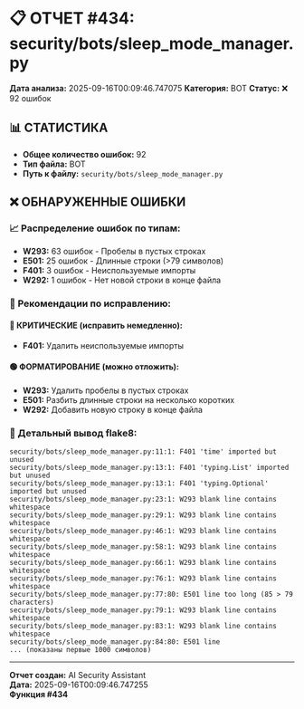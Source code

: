 # 📋 ОТЧЕТ #434: security/bots/sleep_mode_manager.py

**Дата анализа:** 2025-09-16T00:09:46.747075
**Категория:** BOT
**Статус:** ❌ 92 ошибок

## 📊 СТАТИСТИКА

- **Общее количество ошибок:** 92
- **Тип файла:** BOT
- **Путь к файлу:** `security/bots/sleep_mode_manager.py`

## ❌ ОБНАРУЖЕННЫЕ ОШИБКИ

### 📈 Распределение ошибок по типам:

- **W293:** 63 ошибок - Пробелы в пустых строках
- **E501:** 25 ошибок - Длинные строки (>79 символов)
- **F401:** 3 ошибок - Неиспользуемые импорты
- **W292:** 1 ошибок - Нет новой строки в конце файла

### 🎯 Рекомендации по исправлению:

#### 🔴 КРИТИЧЕСКИЕ (исправить немедленно):
- **F401:** Удалить неиспользуемые импорты

#### 🟢 ФОРМАТИРОВАНИЕ (можно отложить):
- **W293:** Удалить пробелы в пустых строках
- **E501:** Разбить длинные строки на несколько коротких
- **W292:** Добавить новую строку в конце файла

### 📝 Детальный вывод flake8:

```
security/bots/sleep_mode_manager.py:11:1: F401 'time' imported but unused
security/bots/sleep_mode_manager.py:13:1: F401 'typing.List' imported but unused
security/bots/sleep_mode_manager.py:13:1: F401 'typing.Optional' imported but unused
security/bots/sleep_mode_manager.py:23:1: W293 blank line contains whitespace
security/bots/sleep_mode_manager.py:29:1: W293 blank line contains whitespace
security/bots/sleep_mode_manager.py:46:1: W293 blank line contains whitespace
security/bots/sleep_mode_manager.py:58:1: W293 blank line contains whitespace
security/bots/sleep_mode_manager.py:66:1: W293 blank line contains whitespace
security/bots/sleep_mode_manager.py:76:1: W293 blank line contains whitespace
security/bots/sleep_mode_manager.py:77:80: E501 line too long (85 > 79 characters)
security/bots/sleep_mode_manager.py:79:1: W293 blank line contains whitespace
security/bots/sleep_mode_manager.py:83:1: W293 blank line contains whitespace
security/bots/sleep_mode_manager.py:84:80: E501 line 
... (показаны первые 1000 символов)
```

---
**Отчет создан:** AI Security Assistant  
**Дата:** 2025-09-16T00:09:46.747255  
**Функция #434**
